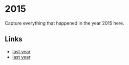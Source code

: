 # 2015

Capture everything that happened in the year 2015 here.

## Links
- [last year](calendar/years/2014.md)
- [last year](calendar/years/2016.md)